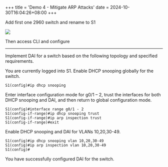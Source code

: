 +++
title = 'Demo 4 - Mitigate ARP Attacks'
date = 2024-10-30T16:04:26+08:00
+++

Add first one 2960 switch and rename to S1

![](/2ac9bd48-3401-48ba-bcf3-6c8bbbf30546.PNG)

Then access CLI and configure

---

Implement DAI for a switch based on the following topology and specified requirements.

You are currently logged into S1. Enable DHCP snooping globally for the switch.

```
S1(config)#ip dhcp snooping
```

Enter interface configuration mode for g0/1 – 2, trust the interfaces for both DHCP snooping and DAI, and then return to global configuration mode.

```
S1(config)#interface range g0/1 - 2
S1(config-if-range)#ip dhcp snooping trust
S1(config-if-range)#ip arp inspection trust
S1(config-if-range)#exit
```

Enable DHCP snooping and DAI for VLANs 10,20,30-49.

```
S1(config)#ip dhcp snooping vlan 10,20,30-49
S1(config)#ip arp inspection vlan 10,20,30-49
S1(config)#
```

You have successfully configured DAI for the switch.